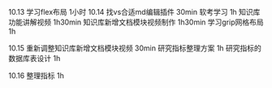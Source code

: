 10.13
学习flex布局    1小时
10.14
找vs合适md编辑插件  30min
软考学习            1h
知识库功能讲解视频  1h30min
知识库新增文档模块视频制作  1h30min
学习grip网格布局        1h

10.15
重新调整知识库新增文档模块视频  30min
研究指标整理方案    1h
研究指标的数据库表设计  1h

10.16
整理指标  1h
